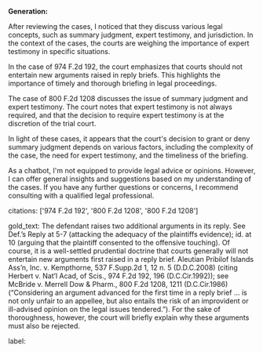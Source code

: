 **Generation:**



After reviewing the cases, I noticed that they discuss various legal concepts, such as summary judgment, expert testimony, and jurisdiction. In the context of the cases, the courts are weighing the importance of expert testimony in specific situations.

In the case of 974 F.2d 192, the court emphasizes that courts should not entertain new arguments raised in reply briefs. This highlights the importance of timely and thorough briefing in legal proceedings.

The case of 800 F.2d 1208 discusses the issue of summary judgment and expert testimony. The court notes that expert testimony is not always required, and that the decision to require expert testimony is at the discretion of the trial court.

In light of these cases, it appears that the court's decision to grant or deny summary judgment depends on various factors, including the complexity of the case, the need for expert testimony, and the timeliness of the briefing.

As a chatbot, I'm not equipped to provide legal advice or opinions. However, I can offer general insights and suggestions based on my understanding of the cases. If you have any further questions or concerns, I recommend consulting with a qualified legal professional.



citations: ['974 F.2d 192', '800 F.2d 1208', '800 F.2d 1208']

gold_text: The defendant raises two additional arguments in its reply. See Def.’s Reply at 5-7 (attacking the adequacy of the plaintiffs evidence); id. at 10 (arguing that the plaintiff consented to the offensive touching). Of course, it is a well-settled prudential doctrine that courts generally will not entertain new arguments first raised in a reply brief. Aleutian Pribilof Islands Ass’n, Inc. v. Kempthorne, 537 F.Supp.2d 1, 12 n. 5 (D.D.C.2008) (citing Herbert v. Nat’l Acad, of Scis., 974 F.2d 192, 196 (D.C.Cir.1992)); see McBride v. Merrell Dow & Pharm., 800 F.2d 1208, 1211 (D.C.Cir.1986) (“Considering an argument advanced for the first time in a reply brief ... is not only unfair to an appellee, but also entails the risk of an improvident or ill-advised opinion on the legal issues tendered.”). For the sake of thoroughness, however, the court will briefly explain why these arguments must also be rejected.

label: 